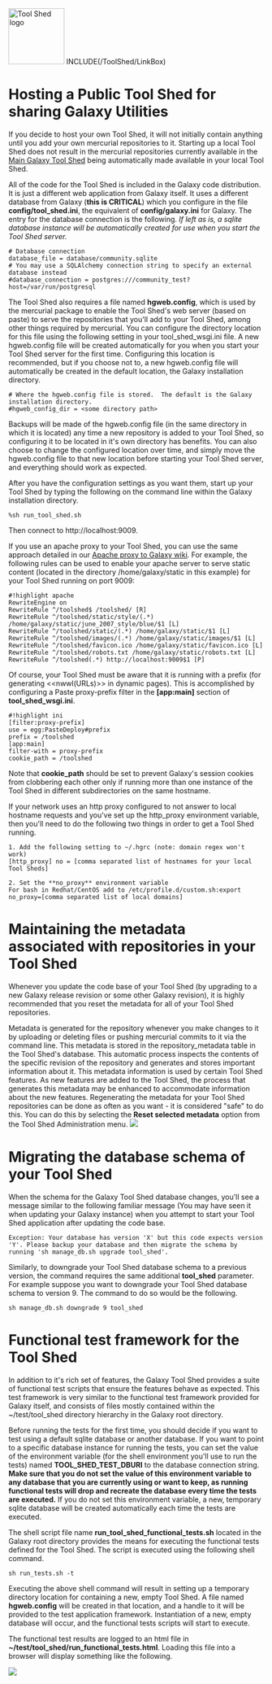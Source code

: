 <div class='right'> <a href='/ToolShed/'><img src='/images/Logos/ToolShed.jpg' alt='Tool Shed logo' height="110px" /></a> INCLUDE(/ToolShed/LinkBox) </div>

# Hosting a Public Tool Shed for sharing Galaxy Utilities

If you decide to host your own Tool Shed, it will not initially contain anything until you add your own mercurial repositories to it. Starting up a local Tool Shed does not result in the mercurial repositories currently available in the [Main Galaxy Tool Shed](http://toolshed.g2.bx.psu.edu) being automatically made available in your local Tool Shed.

All of the code for the Tool Shed is included in the Galaxy code distribution.  It is just a different web application from Galaxy itself. It uses a different database from Galaxy (**this is CRITICAL**) which you configure in the file **config/tool_shed.ini**, the equivalent of **config/galaxy.ini** for Galaxy.  The entry for the database connection is the following. *If left as is, a sqlite database instance will be automatically created for use when you start the Tool Shed server.*

```
# Database connection
database_file = database/community.sqlite
# You may use a SQLAlchemy connection string to specify an external database instead
#database_connection = postgres:///community_test?host=/var/run/postgresql
```


The Tool Shed also requires a file named **hgweb.config**, which is used by the mercurial package to enable the Tool Shed's web server (based on paste) to serve the repositories that you'll add to your Tool Shed, among other things required by mercurial.  You can configure the directory location for this file using the following setting in your tool_shed_wsgi.ini file. A new hgweb.config file will be created automatically for you when you start your Tool Shed server for the first time.  Configuring this location is recommended, but if you choose not to, a new hgweb.config file will automatically be created in the default location, the Galaxy installation directory.

```
# Where the hgweb.config file is stored.  The default is the Galaxy installation directory.
#hgweb_config_dir = <some directory path>
```


Backups will be made of the hgweb.config file (in the same directory in which it is located) any time a new repository is added to your Tool Shed, so configuring it to be located in it's own directory has benefits.  You can also choose to change the configured location over time, and simply move the hgweb.config file to that new location before starting your Tool Shed server, and everything should work as expected.

After you have the configuration settings as you want them, start up your Tool Shed by typing the following on the command line within the Galaxy installation directory.

```
%sh run_tool_shed.sh
```


Then connect to http://localhost:9009.

If you use an apache proxy to your Tool Shed, you can use the same approach detailed in our [Apache proxy to Galaxy wiki](/Admin/Config/ApacheProxy). For example, the following rules can be used to enable your apache server to serve static content (located in the directory /home/galaxy/static in this example) for your Tool Shed running on port 9009:

```
#!highlight apache
RewriteEngine on
RewriteRule ^/toolshed$ /toolshed/ [R]
RewriteRule ^/toolshed/static/style/(.*) /home/galaxy/static/june_2007_style/blue/$1 [L]
RewriteRule ^/toolshed/static/(.*) /home/galaxy/static/$1 [L]
RewriteRule ^/toolshed/images/(.*) /home/galaxy/static/images/$1 [L]
RewriteRule ^/toolshed/favicon.ico /home/galaxy/static/favicon.ico [L]
RewriteRule ^/toolshed/robots.txt /home/galaxy/static/robots.txt [L]
RewriteRule ^/toolshed(.*) http://localhost:9009$1 [P]
```


Of course, your Tool Shed must be aware that it is running with a prefix (for generating <<nwwl(URLs)>> in dynamic pages). This is accomplished by configuring a Paste proxy-prefix filter in the **[app:main]** section of **tool_shed_wsgi.ini**.

```
#!highlight ini
[filter:proxy-prefix]
use = egg:PasteDeploy#prefix
prefix = /toolshed
[app:main]
filter-with = proxy-prefix
cookie_path = /toolshed
```


Note that **cookie_path** should be set to prevent Galaxy's session cookies from clobbering each other only if running more than one instance of the Tool Shed in different subdirectories on the same hostname.

If your network uses an http proxy configured to not answer to local hostname requests and you've set up the http_proxy environment variable, then you'll need to do the following two things in order to get a Tool Shed running.

```
1. Add the following setting to ~/.hgrc (note: domain regex won't work)
[http_proxy] no = [comma separated list of hostnames for your local Tool Sheds]

2. Set the **no_proxy** environment variable
For bash in Redhat/CentOS add to /etc/profile.d/custom.sh:export no_proxy=[comma separated list of local domains]
```


# Maintaining the metadata associated with repositories in your Tool Shed

Whenever you update the code base of your Tool Shed (by upgrading to a new Galaxy release revision or some other Galaxy revision), it is highly recommended that you reset the metadata for all of your Tool Shed repositories.

Metadata is generated for the repository whenever you make changes to it by uploading or deleting files or pushing mercurial commits to it via the command line.  This metadata is stored in the repository_metadata table in the Tool Shed's database.  This automatic process inspects the contents of the specific revision of the repository and generates and stores important information about it.  This metadata information is used by certain Tool Shed features.
As new features are added to the Tool Shed, the process that generates this metadata may be enhanced to accommodate information about the new features.  Regenerating the metadata for your Tool Shed repositories can be done as often as you want - it is considered "safe" to do this.  You can do this by selecting the **Reset selected metadata** option from the Tool Shed Administration menu.
![](/reset_selected_metadata.png)

# Migrating the database schema of your Tool Shed

When the schema for the Galaxy Tool Shed database changes, you'll see a message similar to the following familiar message (You may have seen it when updating your Galaxy instance) when you attempt to start your Tool Shed application after updating the code base.

```
Exception: Your database has version 'X' but this code expects version 'Y'. Please backup your database and then migrate the schema by running 'sh manage_db.sh upgrade tool_shed'.
```


Similarly, to downgrade your Tool Shed database schema to a previous version, the command requires the same additional **tool_shed** parameter. For example suppose you want to downgrade your Tool Shed database schema to version 9. The command to do so would be the following.

```
sh manage_db.sh downgrade 9 tool_shed
```


# Functional test framework for the Tool Shed

In addition to it's rich set of features, the Galaxy Tool Shed provides a suite of functional test scripts that ensure the features behave as expected.  This test framework is very similar to the functional test framework provided for Galaxy itself, and consists of files mostly contained within the ~/test/tool_shed directory hierarchy in the Galaxy root directory.

Before running the tests for the first time, you should decide if you want to test using a default sqlite database or another database.  If you want to point to a specific database instance for running the tests, you can set the value of the environment variable (for the shell environment you'll use to run the tests) named **TOOL_SHED_TEST_DBURI** to the database connection string.  **Make sure that you do not set the value of this environment variable to any database that you are currently using or want to keep, as running functional tests will drop and recreate the database every time the tests are executed.**  If you do not set this environment variable, a new, temporary sqlite database will be created automatically each time the tests are executed.

The shell script file name **run_tool_shed_functional_tests.sh** located in the Galaxy root directory provides the means for executing the functional tests defined for the Tool Shed.  The script is executed using the following shell command.

```
sh run_tests.sh -t
```


Executing the above shell command will result in setting up a temporary directory location for containing a new, empty Tool Shed.  A file named **hgweb.config** will be created in that location, and a handle to it will be provided to the test application framework.  Instantiation of a new, empty database will occur, and the functional tests scripts will start to execute.

The functional test results are logged to an html file in **~/test/tool_shed/run_functional_tests.html**.  Loading this file into a browser will display something like the following.

![](/functional_test_output.png)
